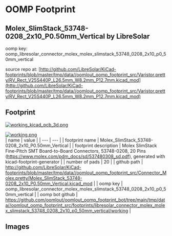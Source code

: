 # OOMP Footprint  
## Molex_SlimStack_53748-0208_2x10_P0.50mm_Vertical  by LibreSolar  
  
oomp key: oomp_libresolar_connector_molex_molex_slimstack_53748_0208_2x10_p0_50mm_vertical  
  
source repo at: [http://github.com/LibreSolar/KiCad-footprints/blob/master/tmp/data//oomlout_oomp_footprint_src/Varistor.pretty/RV_Rect_V25S440P_L26.5mm_W8.2mm_P12.7mm.kicad_mod](http://github.com/LibreSolar/KiCad-footprints/blob/master/tmp/data//oomlout_oomp_footprint_src/Varistor.pretty/RV_Rect_V25S440P_L26.5mm_W8.2mm_P12.7mm.kicad_mod)  
## Footprint  
  
[![working_kicad_pcb_3d.png](working_kicad_pcb_3d_600.png)](working_kicad_pcb_3d.png)  
  
[![working.png](working_600.png)](working.png)  
| name | value | 
| --- | --- | 
| footprint name | Molex_SlimStack_53748-0208_2x10_P0.50mm_Vertical | 
| footprint description | Molex SlimStack Fine-Pitch SMT Board-to-Board Connectors, 53748-0208, 20 Pins (https://www.molex.com/pdm_docs/sd/537480308_sd.pdf), generated with kicad-footprint-generator | 
| number of pads | 20 | 
| github path | http://github.com/LibreSolar/KiCad-footprints/blob/master/tmp/data//oomlout_oomp_footprint_src/Connector_Molex.pretty/Molex_SlimStack_53748-0208_2x10_P0.50mm_Vertical.kicad_mod | 
| oomp key | oomp_libresolar_connector_molex_molex_slimstack_53748_0208_2x10_p0_50mm_vertical | 
| oomp bot github | https://github.com/oomlout/oomlout_oomp_footprint_bot/tree/main/tmp/data//oomlout_oomp_footprint_src/footprints/libresolar_connector_molex_molex_slimstack_53748_0208_2x10_p0_50mm_vertical/working | 
## Images  
